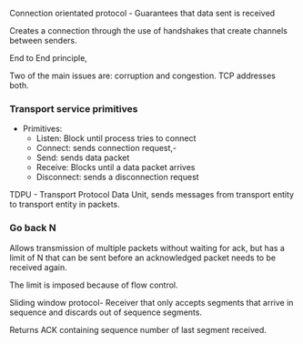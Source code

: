 Connection orientated protocol - Guarantees that data sent is received

Creates a connection through the use of handshakes that create channels between senders. 

End to End principle,

Two of the main issues are: corruption and congestion. TCP addresses both.

### Transport service primitives

- Primitives:
    - Listen: Block until process tries to connect
    - Connect: sends connection request,-
    - Send: sends data packet
    - Receive: Blocks until a data packet arrives
    - Disconnect: sends a disconnection request

TDPU - Transport Protocol Data Unit, sends messages from transport entity to transport entity in packets.

### Go back N

Allows transmission of multiple packets without waiting for ack, but has a limit of N that can be sent before an acknowledged packet needs to be received again.

The limit is imposed because of flow control.

Sliding window protocol- Receiver that only accepts segments that arrive in sequence and discards out of sequence segments.

Returns ACK containing sequence number of last segment received.